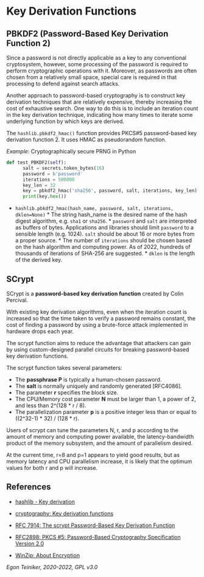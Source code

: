 # Key Derivation Functions

## PBKDF2 (Password-Based Key Derivation Function 2)

Since a password is not directly applicable as a key to any conventional
cryptosystem, however, some processing of the password is required to perform
cryptographic operations with it. Moreover, as passwords are often chosen
from a relatively small space, special care is required in that processing
to defend against search attacks.

Another approach to password-based cryptography is to construct key derivation
techniques that are relatively expensive, thereby increasing the cost of
exhaustive search. One way to do this is to include an iteration count in the
key derivation technique, indicating how many times to iterate some underlying
function by which keys are derived.

The `hashlib.pbkdf2_hmac()` function provides PKCS#5 password-based key derivation function 2. It uses HMAC as pseudorandom function.

_Example_: Cryptographically secure PRNG in Python 
```Python
def test_PBKDF2(self):
      salt = secrets.token_bytes(16)
      password = b'password'
      iterations = 500000
      key_len = 32
      key = pbkdf2_hmac('sha256', password, salt, iterations, key_len)
      print(key.hex())
```
* `hashlib.pbkdf2_hmac(hash_name, password, salt, iterations, dklen=None)`
      * The string hash_name is the desired name of the hash digest algorithm, 
            e.g. `sha1` or `sha256`.
      * `password` and `salt` are interpreted as buffers of bytes. Applications and libraries should limit `password` to a sensible length (e.g. 1024). `salt` should be about 16 or more bytes from a proper source.
      * The number of `iterations` should be chosen based on the hash algorithm and computing power. As of 2022, hundreds of thousands of iterations of SHA-256 are suggested. 
      * `dklen` is the length of the derived key.


## SCrypt

SCrypt is a **password-based key derivation function** created by Colin Percival.

With existing key derivation algorithms, even when the iteration count is
increased so that the time taken to verify a password remains constant, the
cost of finding a password by using a brute-force attack implemented in
hardware drops each year.

The scrypt function aims to reduce the advantage that attackers can gain by using
custom-designed parallel circuits for breaking password-based key derivation
functions.

The scrypt function takes several parameters:
* The **passphrase P** is typically a human-chosen password.
* The **salt** is normally uniquely and randomly generated [RFC4086].
* The parameter **r** specifies the block size.
* The CPU/Memory cost parameter **N** must be larger than 1,
       a power of 2, and less than 2^(128 * r / 8).
* The parallelization parameter **p**  is a positive
      integer less than or equal to ((2^32-1) * 32) / (128 * r).

Users of scrypt can tune the parameters N, r, and p according to the amount
of memory and computing power available, the latency-bandwidth product of the
memory subsystem, and the amount of parallelism desired.

At the current time, r=8 and p=1 appears to yield good results, but as memory
latency and CPU parallelism increase, it is likely that the optimum values for
both r and p will increase.      


## References
* [hashlib - Key derivation](https://docs.python.org/3/library/hashlib.html#key-derivation)
* [cryptography: Key derivation functions](https://cryptography.io/en/latest/hazmat/primitives/key-derivation-functions.html)

* [RFC 7914: The scrypt Password-Based Key Derivation Function](https://tools.ietf.org/html/rfc7914)
* [RFC2898: PKCS #5: Password-Based Cryptography Specification Version 2.0](https://tools.ietf.org/html/rfc2898)

* [WinZip: About Encryption](http://kb.winzip.com/help/help_encryption.htm)


*Egon Teiniker, 2020-2022, GPL v3.0*
